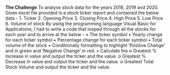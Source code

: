 **The Challenge**
To analyse stock data for the years 2018, 2019 and 2020. 
  Given excel file provided is a stock ticker report and contained the below data -
    1.	Ticker
    2.	Opening Price
    3.	Closing Price
    4.	High Price
    5.	Low Price
    6.	Volume of stock
  By using the programming language Visual Basic for Applications, I had to write a code that looped through all the stocks for each year and to arrive at the below -
    •	The ticker symbol
    •	Yearly change for each ticker symbol
    •	Percentage change for each ticker symbol
    •	Total volume of the stock
    •	Conditionally formatting to highlight ‘Positive Change’ and in green and ‘Negative Change’ in red.
    •	Calculate the 
      o	Greatest % Increase in value and output the ticker and the value.
      o	Greatest % Decrease in value and output the ticker and the value.
      o	Greatest Total Stock Volume and output the ticker and the value.
